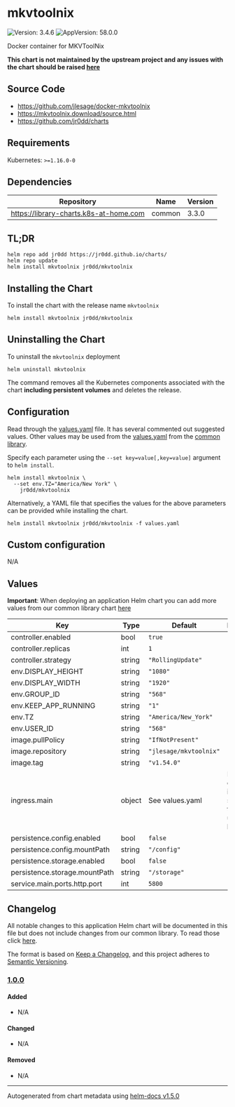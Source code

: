 # mkvtoolnix

![Version: 3.4.6](https://img.shields.io/badge/Version-3.4.6-informational?style=flat-square) ![AppVersion: 58.0.0](https://img.shields.io/badge/AppVersion-58.0.0-informational?style=flat-square)

Docker container for MKVToolNix

**This chart is not maintained by the upstream project and any issues with the chart should be raised [here](https://github.com/jr0dd/charts/issues/new/choose)**

## Source Code

* <https://github.com/jlesage/docker-mkvtoolnix>
* <https://mkvtoolnix.download/source.html>
* <https://github.com/jr0dd/charts>

## Requirements

Kubernetes: `>=1.16.0-0`

## Dependencies

| Repository | Name | Version |
|------------|------|---------|
| https://library-charts.k8s-at-home.com | common | 3.3.0 |

## TL;DR

```console
helm repo add jr0dd https://jr0dd.github.io/charts/
helm repo update
helm install mkvtoolnix jr0dd/mkvtoolnix
```

## Installing the Chart

To install the chart with the release name `mkvtoolnix`

```console
helm install mkvtoolnix jr0dd/mkvtoolnix
```

## Uninstalling the Chart

To uninstall the `mkvtoolnix` deployment

```console
helm uninstall mkvtoolnix
```

The command removes all the Kubernetes components associated with the chart **including persistent volumes** and deletes the release.

## Configuration

Read through the [values.yaml](./values.yaml) file. It has several commented out suggested values.
Other values may be used from the [values.yaml](https://github.com/k8s-at-home/library-charts/tree/main/charts/stable/common/values.yaml) from the [common library](https://github.com/k8s-at-home/library-charts/tree/main/charts/stable/common).

Specify each parameter using the `--set key=value[,key=value]` argument to `helm install`.

```console
helm install mkvtoolnix \
  --set env.TZ="America/New York" \
    jr0dd/mkvtoolnix
```

Alternatively, a YAML file that specifies the values for the above parameters can be provided while installing the chart.

```console
helm install mkvtoolnix jr0dd/mkvtoolnix -f values.yaml
```

## Custom configuration

N/A

## Values

**Important**: When deploying an application Helm chart you can add more values from our common library chart [here](https://github.com/k8s-at-home/library-charts/tree/main/charts/stable/common)

| Key | Type | Default | Description |
|-----|------|---------|-------------|
| controller.enabled | bool | `true` |  |
| controller.replicas | int | `1` |  |
| controller.strategy | string | `"RollingUpdate"` |  |
| env.DISPLAY_HEIGHT | string | `"1080"` |  |
| env.DISPLAY_WIDTH | string | `"1920"` |  |
| env.GROUP_ID | string | `"568"` |  |
| env.KEEP_APP_RUNNING | string | `"1"` |  |
| env.TZ | string | `"America/New_York"` |  |
| env.USER_ID | string | `"568"` |  |
| image.pullPolicy | string | `"IfNotPresent"` |  |
| image.repository | string | `"jlesage/mkvtoolnix"` |  |
| image.tag | string | `"v1.54.0"` |  |
| ingress.main | object | See values.yaml | Enable and configure ingress settings for the chart under this key. |
| persistence.config.enabled | bool | `false` |  |
| persistence.config.mountPath | string | `"/config"` |  |
| persistence.storage.enabled | bool | `false` |  |
| persistence.storage.mountPath | string | `"/storage"` |  |
| service.main.ports.http.port | int | `5800` |  |

## Changelog

All notable changes to this application Helm chart will be documented in this file but does not include changes from our common library. To read those click [here](https://github.com/k8s-at-home/library-charts/tree/main/charts/stable/commonREADME.md#Changelog).

The format is based on [Keep a Changelog](https://keepachangelog.com/en/1.0.0/), and this project adheres to [Semantic Versioning](https://semver.org/spec/v2.0.0.html).

### [1.0.0]

#### Added

- N/A

#### Changed

- N/A

#### Removed

- N/A

[1.0.0]: #1.0.0

----------------------------------------------
Autogenerated from chart metadata using [helm-docs v1.5.0](https://github.com/norwoodj/helm-docs/releases/v1.5.0)
